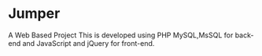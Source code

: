 # Jumper
A Web Based Project
This is developed using PHP MySQL,MsSQL for back-end and JavaScript and jQuery for front-end.
